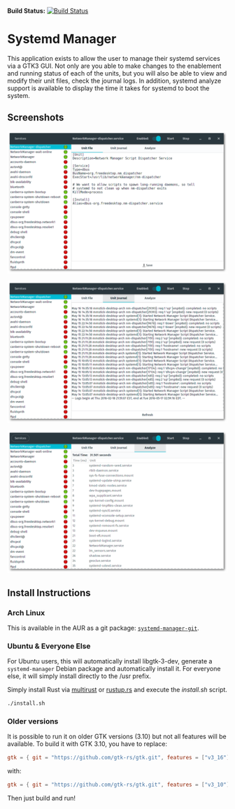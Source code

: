 **Build Status:** [![Build Status](https://travis-ci.org/mmstick/systemd-manager.png?branch=master)](https://travis-ci.org/mmstick/systemd-manager)

# Systemd Manager

This application exists to allow the user to manage their systemd services via a GTK3 GUI. Not only are you able to make changes to the enablement and running status of each of the units, but you will also be able to view and modify their unit files, check the journal logs. In addition, systemd analyze support is available to display the time it takes for systemd to boot the system.

## Screenshots

![Unit Files](screenshot-unit-file.png)

![Unit Journal](screenshot-unit-journal.png)

![Analyze](screenshot-analyze.png)

## Install Instructions

### Arch Linux

This is available in the AUR as a git package: [`systemd-manager-git`](https://aur.archlinux.org/packages/systemd-manager-git/).

### Ubuntu & Everyone Else

For Ubuntu users, this will automatically install libgtk-3-dev, generate a `systemd-manager` Debian package and automatically install it. For everyone else, it will simply install directly to the /usr prefix.

Simply install Rust via [multirust](https://github.com/brson/multirust) or [rustup.rs](https://www.rustup.rs/) and execute the _install.sh_ script.

```sh
./install.sh
```

### Older versions

It is possible to run it on older GTK versions (3.10) but not all features will be available. To build it with GTK 3.10, you have to replace:

```Toml
gtk = { git = "https://github.com/gtk-rs/gtk.git", features = ["v3_16"] }
```

with:

```Toml
gtk = { git = "https://github.com/gtk-rs/gtk.git", features = ["v3_10"] }
```

Then just build and run!
